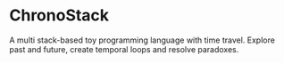 # ChronoStack
A multi stack-based toy programming language with time travel. Explore past and future, create temporal loops and resolve paradoxes.
